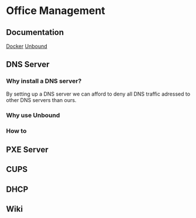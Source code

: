 # Office Management

## Documentation

[Docker](https://docs.docker.com/)
[Unbound](https://nlnetlabs.nl/projects/unbound/about/)

## DNS Server

### Why install a DNS server?

By setting up a DNS server we can afford to deny all DNS traffic adressed to other DNS servers than ours.

### Why use Unbound

### How to

## PXE Server

## CUPS

## DHCP

## Wiki